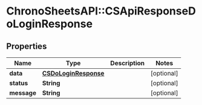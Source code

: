 # ChronoSheetsAPI::CSApiResponseDoLoginResponse

## Properties
Name | Type | Description | Notes
------------ | ------------- | ------------- | -------------
**data** | [**CSDoLoginResponse**](CSDoLoginResponse.md) |  | [optional] 
**status** | **String** |  | [optional] 
**message** | **String** |  | [optional] 


